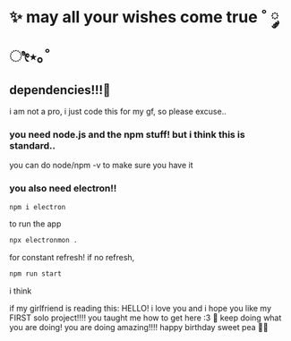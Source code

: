 # ✨ may all your wishes come true ˚ ༘ ೀ⋆｡˚

## dependencies!!!💟
i am not a pro, i just code this for my gf, so please excuse..

### you need node.js and the npm stuff! but i think this is standard..
you can do node/npm -v to make sure you have it

### you also need electron!!
```bash 
npm i electron
```

to run the app
```bash
npx electronmon .
```
for constant refresh!
if no refresh,
```bash 
npm run start
```
i think

if my girlfriend is reading this:
HELLO! i love you and i hope you like my FIRST solo project!!!! you taught me how to get here :3 💞
keep doing what you are doing! you are doing amazing!!!! happy birthday sweet pea 🍨🎆